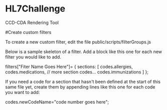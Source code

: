 # HL7Challenge
CCD-CDA Rendering Tool


#Create custom filters

To create a new custom filter, edit the file public/scripts/filterGroups.js

Below is a sample skeleton of a filter. Add a block like this one for each new filter you would like to add.

filters["Fiter Name Goes Here"]=
{
    sections: [
    	codes.allergies,
        codes.medications,
        // more section codes...
        codes.immunizations
    ]
};

If you need a code for a section that hasn't been defined at the start of this same file yet, create them by appending lines like this one for each code you want to add:

codes.newCodeName="code number goes here";
